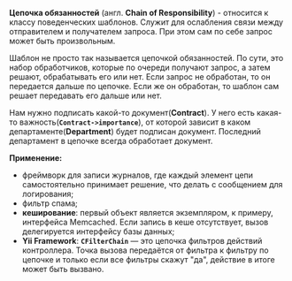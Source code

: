 **Цепочка обязанностей** (англ. **Chain of Responsibility**) - относится к классу поведенческих шаблонов.
Служит для ослабления связи между отправителем и получателем запроса.
При этом сам по себе запрос может быть произвольным.

Шаблон не просто так называется цепочкой обязанностей. По сути, это набор обработчиков, которые по очереди получают
запрос, а затем решают, обрабатывать его или нет. Если запрос не обработан, то он передается дальше по цепочке.
Если же он обработан, то шаблон сам решает передавать его дальше или нет.

Нам нужно подписать какой-то документ(**Contract**). У него есть какая-то важность(**`Contract->importance`**),
от которой зависит в каком департаменте(**Department**) будет подписан документ.
Последний департамент в цепочке всегда обработает документ.

**Применение:**
* фреймворк для записи журналов, где каждый элемент цепи самостоятельно принимает решение,
что делать с сообщением для логирования;
* фильтр спама;
* **кеширование**: первый объект является экземпляром, к примеру, интерфейса Memcached.
Если запись в кеше отсутствует, вызов делегируется интерфейсу базы данных;
* **Yii Framework**: **`CFilterChain`** — это цепочка фильтров действий контроллера.
Точка вызова передаётся от фильтра к фильтру по цепочке и только если все фильтры скажут "да",
действие в итоге может быть вызвано.